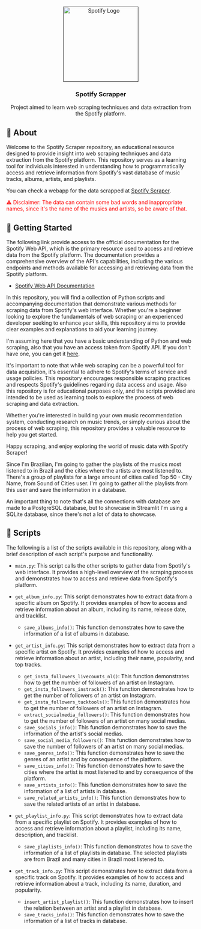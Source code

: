 <p align="center">
  <a href="" rel="noopener">
 <img width=200px height=200px src="https://play-lh.googleusercontent.com/cShys-AmJ93dB0SV8kE6Fl5eSaf4-qMMZdwEDKI5VEmKAXfzOqbiaeAsqqrEBCTdIEs=w240-h480-rw" alt="Spotify Logo"></a>
</p>

<h3 align="center">Spotify Scrapper</h3>

<p align="center"> Project aimed to learn web scraping techniques and data extraction from the Spotify platform.
    <br> 
</p>

## 🧐 About <a name = "about"></a>
Welcome to the Spotify Scraper repository, an educational resource designed to provide insight into web scraping techniques and data extraction from the Spotify platform. This repository serves as a learning tool for individuals interested in understanding how to programmatically access and retrieve information from Spotify's vast database of music tracks, albums, artists, and playlists.

You can check a webapp for the data scrapped at [Spotify Scraper](https://spotify-showcase.streamlit.app/).

<span style="color:red;"> ⚠️ Disclaimer: The data can contain some bad words and inappropriate names, since it's the name of the musics and artists, so be aware of that. </span>

## 🏁 Getting Started <a name = "getting_started"></a>
The following link provide access to the official documentation for the Spotify Web API, which is the primary resource used to access and retrieve data from the Spotify platform. The documentation provides a comprehensive overview of the API's capabilities, including the various endpoints and methods available for accessing and retrieving data from the Spotify platform.

- [Spotify Web API Documentation](https://developer.spotify.com/documentation/web-api/tutorials/getting-started)

In this repository, you will find a collection of Python scripts and accompanying documentation that demonstrate various methods for scraping data from Spotify's web interface. Whether you're a beginner looking to explore the fundamentals of web scraping or an experienced developer seeking to enhance your skills, this repository aims to provide clear examples and explanations to aid your learning journey.

I'm assuming here that you have a basic understanding of Python and web scraping, also
that you have an access token from Spotify API. If you don't have one, you can get it [here](https://developer.spotify.com/documentation/web-api/concepts/access-token).

It's important to note that while web scraping can be a powerful tool for data acquisition, it's essential to adhere to Spotify's terms of service and usage policies. This repository encourages responsible scraping practices and respects Spotify's guidelines regarding data access and usage. Also this repository is for educational purposes only, and the scripts provided are intended to be used as learning tools to explore the process of web scraping and data extraction.

Whether you're interested in building your own music recommendation system, conducting research on music trends, or simply curious about the process of web scraping, this repository provides a valuable resource to help you get started.

Happy scraping, and enjoy exploring the world of music data with Spotify Scraper!

Since I'm Brazilian, I'm going to gather the playlists of the musics most listened to in Brazil and the cities where the artists are most listened to. There's a group of playlists for a large amount of cities called Top 50 - City Name, from Sound of Cities user. I'm going to gather all the playlists from this user and save the information in a database.

An important thing to note that's all the connections with database are made
to a PostgreSQL database, but to showcase in Streamlit I'm using a SQLite database, since there's not a lot of data to showcase.

## 📜 Scripts <a name = "scripts"></a>
The following is a list of the scripts available in this repository, along with a brief description of each script's purpose and functionality.

- `main.py`: This script calls the other scripts to gather data from Spotify's web interface. It provides a high-level overview of the scraping process and demonstrates how to access and retrieve data from Spotify's platform.

- `get_album_info.py`: This script demonstrates how to extract data from a specific album on Spotify. It provides examples of how to access and retrieve information about an album, including its name, release date, and tracklist.

    - `save_albums_info()`: This function demonstrates how to save the information of a list of albums in database.

- `get_artist_info.py`: This script demonstrates how to extract data from a specific artist on Spotify. It provides examples of how to access and retrieve information about an artist, including their name, popularity, and top tracks.

    - `get_insta_followers_livecounts_nl()`: This function demonstrates how to get the number of followers of an artist on Instagram.
    - `get_insta_followers_instrack()`: This function demonstrates how to get the number of followers of an artist on Instagram.
    - `get_insta_followers_tucktools()`: This function demonstrates how to get the number of followers of an artist on Instagram.
    - `extract_socialmedia_followers()`: This function demonstrates how to get the number of followers of an artist on many social medias.
    - `save_socials_info()`: This function demonstrates how to save the information of the artist's social medias.
    - `save_social_media_followers()`: This function demonstrates how to save the number of followers of an artist on many social medias.
    - `save_genres_info()`: This function demonstrates how to save the genres of an artist and by consequence of the platform.
    - `save_cities_info()`: This function demonstrates how to save the cities where the artist is most listened to and by consequence of the platform.
    - `save_artists_info()`: This function demonstrates how to save the information of a list of artists in database.
    - `save_related_artists_info()`: This function demonstrates how to save the related artists of an artist in database.

- `get_playlist_info.py`: This script demonstrates how to extract data from a specific playlist on Spotify. It provides examples of how to access and retrieve information about a playlist, including its name, description, and tracklist.
  - `save_playlists_info()`: This function demonstrates how to save the information of a list of playlists in database. The selected playlists are from Brazil and many cities in Brazil most listened to.

- `get_track_info.py`: This script demonstrates how to extract data from a specific track on Spotify. It provides examples of how to access and retrieve information about a track, including its name, duration, and popularity.
    - `insert_artist_playlist()`: This function demonstrates how to insert the relation between an artist and a playlist in database.
    - `save_tracks_info()`: This function demonstrates how to save the information of a list of tracks in database.